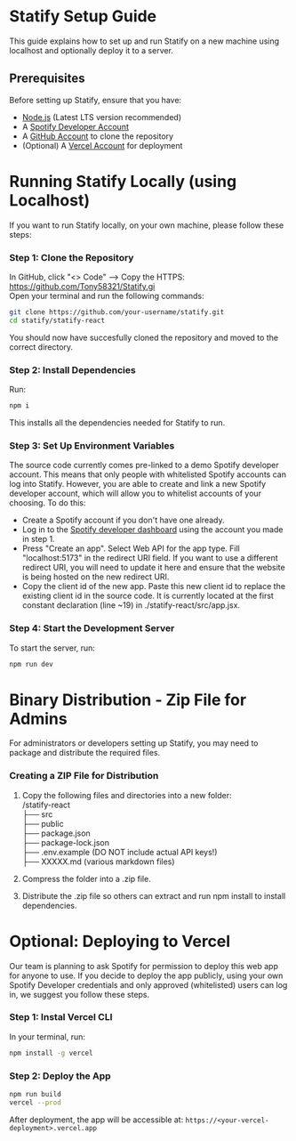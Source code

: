 # Statify Setup Guide
This guide explains how to set up and run Statify on a new machine using localhost and optionally deploy it to a server.

## Prerequisites
Before setting up Statify, ensure that you have:
- [Node.js](https://nodejs.org/en/) (Latest LTS version recommended)
- A [Spotify Developer Account](https://developer.spotify.com/dashboard)
- A [GitHub Account](https://github.com) to clone the repository
- (Optional) A [Vercel Account](https://vercel.com/) for deployment

# Running Statify Locally (using Localhost)
If you want to run Statify locally, on your own machine, please follow these steps:
### Step 1: Clone the Repository
In GitHub, click "<> Code" --> Copy the HTTPS: https://github.com/Tony58321/Statify.gi  
Open your terminal and run the following commands:
```sh
git clone https://github.com/your-username/statify.git
cd statify/statify-react
```
You should now have succesfully cloned the repository and moved to the correct directory.

### Step 2: Install Dependencies
Run:
```sh
npm i 
```
This installs all the dependencies needed for Statify to run.

### Step 3: Set Up Environment Variables
The source code currently comes pre-linked to a demo Spotify developer account. This means that only people with whitelisted Spotify accounts can log into Statify. However, you are able to create and link a new Spotify developer account, which will allow you to whitelist accounts of your choosing. To do this:  

- Create a Spotify account if you don't have one already.  
- Log in to the [Spotify developer dashboard](https://developer.spotify.com/) using the account you made in step 1.  
- Press "Create an app". Select Web API for the app type. Fill "localhost:5173" in the redirect URI field. If you want to use a different redirect URI, you will need to update it here and ensure that the website is being hosted on the new redirect URI.  
- Copy the client id of the new app. Paste this new client id to replace the existing client id in the source code. It is currently located at the first constant declaration (line ~19) in ./statify-react/src/app.jsx.  

### Step 4: Start the Development Server
To start the server, run:  
```sh
npm run dev
```
# Binary Distribution - Zip File for Admins
For administrators or developers setting up Statify, you may need to package and distribute the required files.
### Creating a ZIP File for Distribution
1. Copy the following files and directories into a new folder:\
/statify-react\
├── src\
├── public\
├── package.json\
├── package-lock.json\
├── .env.example  (DO NOT include actual API keys!)\
├── XXXXX.md (various markdown files)

2. Compress the folder into a .zip file.
3. Distribute the .zip file so others can extract and run npm install to install dependencies.

# Optional: Deploying to Vercel
Our team is planning to ask Spotify for permission to deploy this web app for anyone to use. If you decide to deploy the app publicly, using your own Spotify Developer credentials and only approved (whitelisted) users can log in, we suggest you follow these steps.
### Step 1: Instal Vercel CLI
In your terminal, run:
```sh
npm install -g vercel
```
### Step 2: Deploy the App
```sh
npm run build
vercel --prod
```
After deployment, the app will be accessible at:
```https://<your-vercel-deployment>.vercel.app```

